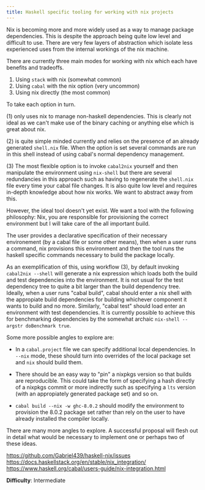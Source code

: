 ```yaml
---
title: Haskell specific tooling for working with nix projects
---
```


Nix is becoming more and more widely used as a way to manage package dependencies.
This is despite the approach being quite low level and difficult to use. There
are very few layers of abstraction which isolate less experienced uses from the
internal workings of the nix machine.

There are currently three main modes for working with nix which each have benefits and tradeoffs.

1. Using `stack` with nix (somewhat common)
2. Using `cabal` with the nix option (very uncommon)
3. Using nix directly (the most common)

To take each option in turn.

(1) only uses nix to manage non-haskell dependencies. This is clearly not ideal
as we can't make use of the binary caching or anything else which is great about nix.

(2) is quite simple minded currently and relies on the presence of an
already generated `shell.nix` file. When the option is set several commands are run in this shell
instead of using cabal's normal dependency management.

(3) The most flexible option is to invoke `cabal2nix` yourself and then manipulate the
environment using `nix-shell` but there are several redundancies in this approach
such as having to regenerate the `shell.nix` file every time your cabal file changes.
It is also quite low level and requires in-depth knowledge about how nix works. We
want to abstract away from this.

However, the ideal tool doesn't yet exist. We want a tool with the following philosophy:
Nix, you are responsible for provisioning the correct environment but I will take
care of the all important build.

The user provides a declarative specification of their necessary environement (by a cabal file
or some other means), then when a user runs a command, nix provisions this
environment and then the tool runs the haskell specific commands necessary to
build the package locally.

As an exemplification of this, using workflow (3), by default invoking `cabal2nix --shell`
will generate a nix expression which loads both the build and test dependencies into the
environment. It is not usual for the test dependency tree to quite a bit larger than the
build dependency tree. Ideally, when a user runs "cabal build", cabal should enter
a nix shell with the appropiate build dependencies for building whichever component
it wants to build and no more. Similarly, "cabal test" should load enter an
environment with test dependencies. It is currently possible to achieve this
for benchmarking dependencies by the somewhat archaic `nix-shell --argstr doBenchmark true`.


Some more possible angles to explore are:

* In a `cabal.project` file we can specify additional local dependencies.
In `--nix` mode, these should turn into overrides of the local package set and `nix` should
build them.

* There should be an easy way to "pin" a nixpkgs version so that builds are reproducible.
This could take the form of specifying a hash directly of a nixpkgs commit or more indirectly
such as specifying a `lts` version (with an appropiately generated package set) and so on.

* `cabal build --nix -w ghc-8.0.2` should modify the environment to provision the
  8.0.2 package set rather than rely on the user to have already installed the
  compiler locally.

There are many more angles to explore. A successful proposal will flesh out in
detail what would be necessary to implement one or perhaps two of these ideas.

https://github.com/Gabriel439/haskell-nix/issues
https://docs.haskellstack.org/en/stable/nix_integration/
https://www.haskell.org/cabal/users-guide/nix-integration.html

**Difficulty**: Intermediate
